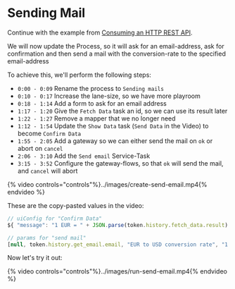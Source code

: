 # Sending Mail

Continue with the example from [Consuming an HTTP REST API](consuming-rest-api.md).

We will now update the Process, so it will ask for an email-address, ask for confirmation and then send a mail with the conversion-rate to the specified email-address

To achieve this, we'll perform the following steps:

- `0:00 - 0:09` Rename the process to `Sending mails`
- `0:10 - 0:17` Increase the lane-size, so we have more playroom
- `0:18 - 1:14` Add a form to ask for an email address
- `1:17 - 1:20` Give the `Fetch Data` task an id, so we can use its result later
- `1:22 - 1:27` Remove a mapper that we no longer need
- `1:12 - 1:54` Update the `Show Data` task (`Send Data` in the Video) to become `Confirm Data`
- `1:55 - 2:05` Add a gateway so we can either send the mail on `ok` or abort on `cancel`
- `2:06 - 3:10` Add the `Send email` Service-Task
- `3:15 - 3:52` Configure the gateway-flows, so that `ok` will send the mail, and `cancel` will abort

{% video controls="controls"%}../images/create-send-email.mp4{% endvideo %}

These are the copy-pasted values in the video:
```JavaScript
// uiConfig for "Confirm Data"
${ "message": "1 EUR = " + JSON.parse(token.history.fetch_data.result).rates.USD + " USD - email: " + token.current.email, "layout": [ { "key": "confirm", "label": "OK"}, { "key": "cancel", "label": "cancel"}] };

// params for "send mail"
[null, token.history.get_email.email, "EUR to USD conversion rate", "1 EUR = " + JSON.parse(token.history.fetch_data.result).rates.USD + " USD"]
```

Now let's try it out:

{% video controls="controls"%}../images/run-send-email.mp4{% endvideo %}